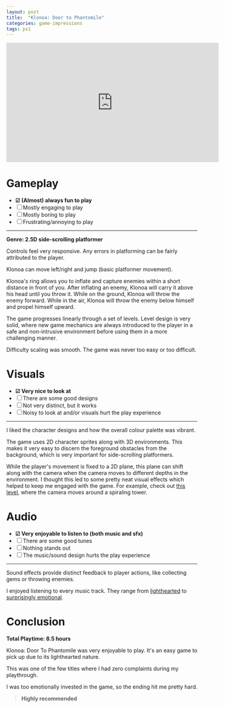 ```yaml
---
layout: post
title:  "Klonoa: Door to Phantomile"
categories: game-impressions
tags: ps1
---
```

<iframe width="560" height="315" src="https://www.youtube.com/embed/wGEADswloqk?start=247" frameborder="0" allow="accelerometer; autoplay; encrypted-media; gyroscope; picture-in-picture" allowfullscreen></iframe>

# Gameplay
- **☑ (Almost) always fun to play**
- ☐ Mostly engaging to play
- ☐ Mostly boring to play
- ☐ Frustrating/annoying to play

---

**Genre: 2.5D side-scrolling platformer**

Controls feel very responsive. Any errors in platforming can be fairly attributed to the player.

Klonoa can move left/right and jump (basic platformer movement).

Klonoa's ring allows you to inflate and capture enemies within a short distance in front of you.
After inflating an enemy, Klonoa will carry it above his head until you throw it.
While on the ground, Klonoa will throw the enemy forward.
While in the air, Klonoa will throw the enemy below himself and propel himself upward.

The game progresses linearly through a set of levels. Level design is very solid, where new game mechanics are always introduced to the player in a safe and non-intrusive environment before using them in a more challenging manner.

Difficulty scaling was smooth. The game was never too easy or too difficult.

# Visuals
- **☑ Very nice to look at**
- ☐ There are some good designs
- ☐ Not very distinct, but it works
- ☐ Noisy to look at and/or visuals hurt the play experience

---

I liked the character designs and how the overall colour palette was vibrant.

The game uses 2D character sprites along with 3D environments. This makes it very easy to discern the foreground obstacles from the background, which is very important for side-scrolling platformers.

While the player's movement is fixed to a 2D plane, this plane can shift along with the camera when the camera moves to different depths in the environment. I thought this led to some pretty neat visual effects which helped to keep me engaged with the game. For example, check out [this level](https://youtu.be/zVvjEKLxffM?t=118), where the camera moves around a spiraling tower.

# Audio
- **☑ Very enjoyable to listen to (both music and sfx)**
- ☐ There are some good tunes
- ☐ Nothing stands out
- ☐ The music/sound design hurts the play experience

---

Sound effects provide distinct feedback to player actions, like collecting gems or throwing enemies.

I enjoyed listening to every music track. They range from [lighthearted](https://www.youtube.com/watch?v=IElJndRMfto) to [surprisingly emotional](https://www.youtube.com/watch?v=Gss1es9qLdE).

# Conclusion
**Total Playtime: 8.5 hours**

Klonoa: Door To Phantomile was very enjoyable to play. It's an easy game to pick up due to its lighthearted nature.

This was one of the few titles where I had zero complaints during my playthrough.

I was too emotionally invested in the game, so the ending hit me pretty hard.

>**Highly recommended**
